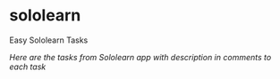 # sololearn
Easy Sololearn Tasks

*Here are the tasks from Sololearn app with description in comments to each task*
